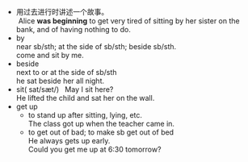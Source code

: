 + 用过去进行时讲述一个故事。  
  Alice **was beginning** to get very tired of sitting by her sister on the bank, and of having nothing to do.  
+ by  
  near sb/sth; at the side of sb/sth; beside sb/sth.  
  come and sit by me.  
+ beside  
  next to or at the side of sb/sth  
  he sat beside her all night.  
+ sit( sat/sæt/)  
  May I sit here?  
  He lifted the child and sat her on the wall.  
+ get up  
  + to stand up after sitting, lying, etc.  
  The class got up when the teacher came in.  
  + to get out of bad; to make sb get out of bed  
  He always gets up early.  
  Could you get me up at 6:30 tomorrow?  
  
